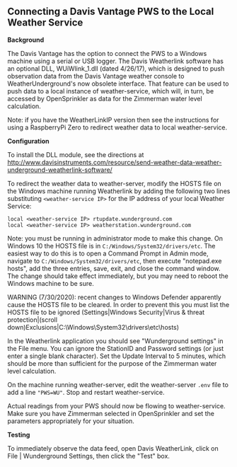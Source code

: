 ## Connecting a Davis Vantage PWS to the Local Weather Service

**Background**

The Davis Vantage has the option to connect the PWS to a Windows machine using a serial or USB logger. The Davis Weatherlink software has an optional DLL, WUiWlink_1.dll (dated 4/26/17), which is designed to push observation data from the Davis Vantage weather console to WeatherUnderground's now obsolete interface. That feature can be used to push data to a local instance of weather-service, which will, in turn, be accessed by OpenSprinkler as data for the Zimmerman water level calculation.

Note: if you have the WeatherLinkIP version then see the instructions for using a RaspberryPi Zero to redirect weather data to local weather-service.

**Configuration**

To install the DLL module, see the directions at http://www.davisinstruments.com/resource/send-weather-data-weather-underground-weatherlink-software/

To redirect the weather data to weather-server, modify the HOSTS file on the Windows machine running Weatherlink by adding the following two lines substituting `<weather-service IP>` for the IP address of your local Weather Service:
```
local <weather-service IP> rtupdate.wunderground.com
local <weather-service IP> weatherstation.wunderground.com
```
Note: you must be running in administrator mode to make this change. On Windows 10 the HOSTS file is in `C:/Windows/System32/drivers/etc`. The easiest way to do this is to open a Command Prompt in Admin mode, navigate to `C:/Windows/System32/drivers/etc`, then execute "notepad.exe hosts", add the three entries, save, exit, and close the command window. The change should take effect immediately, but you may need to reboot the Windows machine to be sure.

WARNING (7/30/2020): recent changes to Windows Defender apparently cause the HOSTS file to be cleared.  In order to prevent this you must list the HOSTS file to be ignored (Settings|Windows Security|Virus & threat protection|(scroll down)Exclusions|C:\Windows\System32\drivers\etc\hosts)

In the Weatherlink application you should see "Wunderground settings" in the File menu. You can ignore the StationID and Password settings (or just enter a single blank character). Set the Update Interval to 5 minutes, which should be more than sufficient for the purpose of the Zimmerman water level calculation.

On the machine running weather-server, edit the weather-server `.env` file to add a line `"PWS=WU"`. Stop and restart weather-service.

Actual readings from your PWS should now be flowing to weather-service. Make sure you have Zimmerman selected in OpenSprinkler and set the parameters appropriately for your situation.

**Testing**

To immediately observe the data feed, open Davis WeatherLink, click on File | Wunderground Settings, then click the "Test" box.
